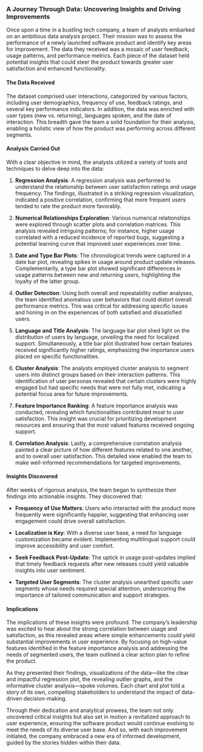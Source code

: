 ### A Journey Through Data: Uncovering Insights and Driving Improvements

Once upon a time in a bustling tech company, a team of analysts embarked on an ambitious data analysis project. Their mission was to assess the performance of a newly launched software product and identify key areas for improvement. The data they received was a mosaic of user feedback, usage patterns, and performance metrics. Each piece of the dataset held potential insights that could steer the product towards greater user satisfaction and enhanced functionality.

#### **The Data Received**

The dataset comprised user interactions, categorized by various factors, including user demographics, frequency of use, feedback ratings, and several key performance indicators. In addition, the data was enriched with user types (new vs. returning), languages spoken, and the date of interaction. This breadth gave the team a solid foundation for their analysis, enabling a holistic view of how the product was performing across different segments.

#### **Analysis Carried Out**

With a clear objective in mind, the analysts utilized a variety of tools and techniques to delve deep into the data:

1. **Regression Analysis**: A regression analysis was performed to understand the relationship between user satisfaction ratings and usage frequency. The findings, illustrated in a striking regression visualization, indicated a positive correlation, confirming that more frequent users tended to rate the product more favorably.

2. **Numerical Relationships Exploration**: Various numerical relationships were explored through scatter plots and correlation matrices. This analysis revealed intriguing patterns; for instance, higher usage correlated with a reduced incidence of reported bugs, suggesting a potential learning curve that improved user experiences over time.

3. **Date and Type Bar Plots**: The chronological trends were captured in a date bar plot, revealing spikes in usage around product update releases. Complementarily, a type bar plot showed significant differences in usage patterns between new and returning users, highlighting the loyalty of the latter group.

4. **Outlier Detection**: Using both overall and repeatability outlier analyses, the team identified anomalous user behaviors that could distort overall performance metrics. This was critical for addressing specific issues and honing in on the experiences of both satisfied and dissatisfied users.

5. **Language and Title Analysis**: The language bar plot shed light on the distribution of users by language, unveiling the need for localized support. Simultaneously, a title bar plot illustrated how certain features received significantly higher ratings, emphasizing the importance users placed on specific functionalities.

6. **Cluster Analysis**: The analysts employed cluster analysis to segment users into distinct groups based on their interaction patterns. This identification of user personas revealed that certain clusters were highly engaged but had specific needs that were not fully met, indicating a potential focus area for future improvements.

7. **Feature Importance Ranking**: A feature importance analysis was conducted, revealing which functionalities contributed most to user satisfaction. This insight was crucial for prioritizing development resources and ensuring that the most valued features received ongoing support.

8. **Correlation Analysis**: Lastly, a comprehensive correlation analysis painted a clear picture of how different features related to one another, and to overall user satisfaction. This detailed view enabled the team to make well-informed recommendations for targeted improvements.

#### **Insights Discovered**

After weeks of rigorous analysis, the team began to synthesize their findings into actionable insights. They discovered that:

- **Frequency of Use Matters**: Users who interacted with the product more frequently were significantly happier, suggesting that enhancing user engagement could drive overall satisfaction.
  
- **Localization is Key**: With a diverse user base, a need for language customization became evident. Implementing multilingual support could improve accessibility and user comfort.

- **Seek Feedback Post-Update**: The uptick in usage post-updates implied that timely feedback requests after new releases could yield valuable insights into user sentiment.

- **Targeted User Segments**: The cluster analysis unearthed specific user segments whose needs required special attention, underscoring the importance of tailored communication and support strategies.

#### **Implications**

The implications of these insights were profound. The company’s leadership was excited to hear about the strong correlation between usage and satisfaction, as this revealed areas where simple enhancements could yield substantial improvements in user experience. By focusing on high-value features identified in the feature importance analysis and addressing the needs of segmented users, the team outlined a clear action plan to refine the product.

As they presented their findings, visualizations of the data—like the clear and impactful regression plot, the revealing outlier graphs, and the informative cluster analysis—spoke volumes. Each chart and plot told a story of its own, compelling stakeholders to understand the impact of data-driven decision-making.

Through their dedication and analytical prowess, the team not only uncovered critical insights but also set in motion a revitalized approach to user experience, ensuring the software product would continue evolving to meet the needs of its diverse user base. And so, with each improvement initiated, the company embraced a new era of informed development, guided by the stories hidden within their data.
